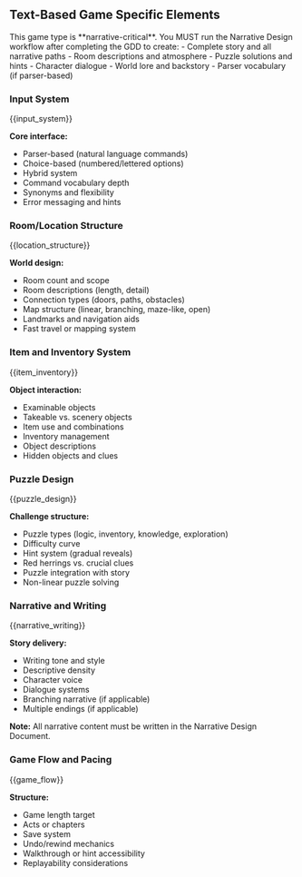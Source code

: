 ## Text-Based Game Specific Elements

<narrative-workflow-critical>
This game type is **narrative-critical**. You MUST run the Narrative Design workflow after completing the GDD to create:
- Complete story and all narrative paths
- Room descriptions and atmosphere
- Puzzle solutions and hints
- Character dialogue
- World lore and backstory
- Parser vocabulary (if parser-based)
</narrative-workflow-critical>

### Input System

{{input_system}}

**Core interface:**

- Parser-based (natural language commands)
- Choice-based (numbered/lettered options)
- Hybrid system
- Command vocabulary depth
- Synonyms and flexibility
- Error messaging and hints

### Room/Location Structure

{{location_structure}}

**World design:**

- Room count and scope
- Room descriptions (length, detail)
- Connection types (doors, paths, obstacles)
- Map structure (linear, branching, maze-like, open)
- Landmarks and navigation aids
- Fast travel or mapping system

### Item and Inventory System

{{item_inventory}}

**Object interaction:**

- Examinable objects
- Takeable vs. scenery objects
- Item use and combinations
- Inventory management
- Object descriptions
- Hidden objects and clues

### Puzzle Design

{{puzzle_design}}

**Challenge structure:**

- Puzzle types (logic, inventory, knowledge, exploration)
- Difficulty curve
- Hint system (gradual reveals)
- Red herrings vs. crucial clues
- Puzzle integration with story
- Non-linear puzzle solving

### Narrative and Writing

{{narrative_writing}}

**Story delivery:**

- Writing tone and style
- Descriptive density
- Character voice
- Dialogue systems
- Branching narrative (if applicable)
- Multiple endings (if applicable)

**Note:** All narrative content must be written in the Narrative Design
Document.

### Game Flow and Pacing

{{game_flow}}

**Structure:**

- Game length target
- Acts or chapters
- Save system
- Undo/rewind mechanics
- Walkthrough or hint accessibility
- Replayability considerations
